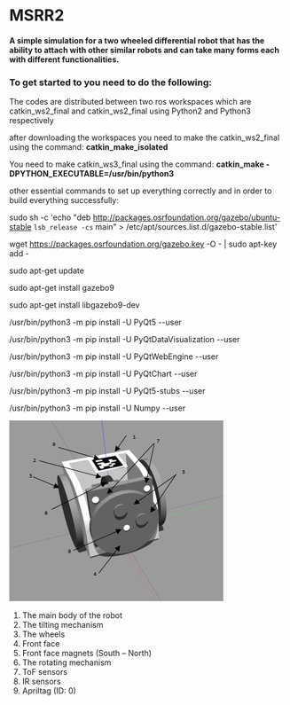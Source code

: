 # MSRR2
#### A simple simulation for a two wheeled differential robot that has the ability to attach with other similar robots and can take many forms each with different functionalities.

### To get started to you need to do the following:
The codes are distributed between two ros workspaces which are catkin_ws2_final and catkin_ws2_final using Python2 and Python3 respectively

after downloading the workspaces you need to make the catkin_ws2_final using the command: **catkin_make_isolated**

You need to make catkin_ws3_final using the command: **catkin_make -DPYTHON_EXECUTABLE=/usr/bin/python3**

other essential commands to set up everything correctly and in order to build everything successfully:

  sudo sh -c 'echo "deb http://packages.osrfoundation.org/gazebo/ubuntu-stable `lsb_release -cs` main" > /etc/apt/sources.list.d/gazebo-stable.list'
  
  wget https://packages.osrfoundation.org/gazebo.key -O - | sudo apt-key add -
  
  sudo apt-get update
  
  sudo apt-get install gazebo9
  
  sudo apt-get install libgazebo9-dev
  
  /usr/bin/python3 -m pip install -U PyQt5 --user
  
  /usr/bin/python3 -m pip install -U PyQtDataVisualization --user
  
  /usr/bin/python3 -m pip install -U PyQtWebEngine --user
  
  /usr/bin/python3 -m pip install -U PyQtChart --user
  
  /usr/bin/python3 -m pip install -U PyQt5-stubs --user
  
  /usr/bin/python3 -m pip install -U Numpy --user
  

![](Images/Model.png)

1)	The main body of the robot
2)	The tilting mechanism
3)	The wheels
4)	Front face
5)	Front face magnets (South – North)
6)	The rotating mechanism
7)	ToF sensors
8)	IR sensors
9)	Apriltag (ID: 0)
